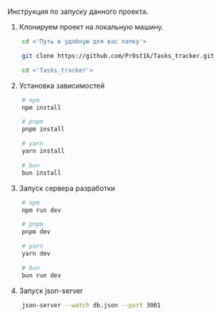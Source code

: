 Инструкция по запуску данного проекта.

1. Клонируем проект на локальную машину. 

```bash
    cd <'Путь в удобную для вас папку'>

    git clone https://github.com/Pr0st1k/Tasks_tracker.git

    cd <'Tasks_tracker'>
```

2. Установка зависимостей

```bash
    # npm
    npm install

    # pnpm
    pnpm install

    # yarn
    yarn install

    # bun
    bun install
```

3. Запуск сервера разработки

```bash
    # npm
    npm run dev

    # pnpm
    pnpm dev

    # yarn
    yarn dev

    # bun
    bun run dev
```

4. Запуск json-server

```bash
    json-server --watch db.json --port 3001
```